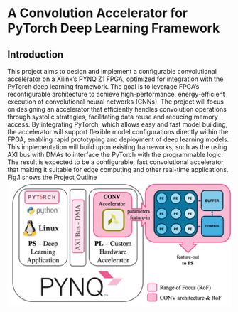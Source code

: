 # A Convolution Accelerator for PyTorch Deep Learning Framework
## Introduction
This project aims to design and implement a configurable convolutional accelerator on a Xilinx’s PYNQ Z1 FPGA,
optimized for integration with the PyTorch deep learning framework. The goal is to leverage FPGA’s reconfigurable
architecture to achieve high-performance, energy-efficient execution of convolutional neural networks (CNNs). The
project will focus on designing an accelerator that efficiently handles convolution operations through systolic
strategies, facilitating data reuse and reducing memory access. By integrating PyTorch, which allows easy and fast
model building, the accelerator will support flexible model configurations directly within the FPGA, enabling rapid
prototyping and deployment of deep learning models.
This implementation will build upon existing frameworks, such as the using AXI bus with DMAs to interface the
PyTorch with the programmable logic. The result is expected to be a configurable, fast convolutional accelerator that
making it suitable for edge computing and other real-time applications.
Fig.1 shows the Project Outline 
![Fig.1 Project Outline](img/project_outline.jpg)
